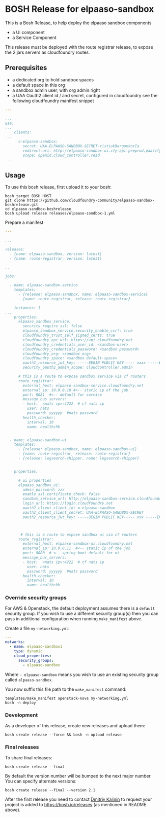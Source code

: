 # BOSH Release for elpaaso-sandbox

This is a Bosh Release, to help deploy the elpaaso sandbox components
* a UI component
* a Service Component

This release must be deployed with the route registrar release, to expose the 2 jars servers as cloudfoundry routes. 


## Prerequisites

* a dedicated org to hold sandbox spaces
* a default space in this org
* a sandbox admin user, with org admin right
* a UAA Oauth2 client id / and secret, configured in cloudfoundry
see the following cloudfoundry manifest snippet

``` yaml
---

...
uaa:
...
    clients:
...
      o-elpaaso-sandbox:
        secret: UAA-ELPAASO-SANDBOX-SECRET-ristiakDargonkorIa
        redirect-uri: http://elpaaso-sandbox-ui.cfy-api.preprod.paascfy.s0.p.fti.net
        scope: openid,cloud_controller.read
...
```


## Usage

To use this bosh release, first upload it to your bosh:

```
bosh target BOSH_HOST
git clone https://github.com/cloudfoundry-community/elpaaso-sandbox-boshrelease.git
cd elpaaso-sandbox-boshrelease
bosh upload release releases/elpaaso-sandbox-1.yml
```

Prepare a manifest

``` yaml
---

...

releases:
  - {name: elpaaso-sandbox, version: latest}
  - {name: route-registrar, version: latest}

..

jobs:

  - name: elpaaso-sandbox-service
    templates:
      - {release: elpaaso-sandbox, name: elpaaso-sandbox-service}
      - {name: route-registrar, release: route-registrar}

    instances: 1
...
    properties:
      elpaaso_sandbox_service:
        security_require_ssl: false
        elpaaso_sandbox_service.security_enable_csrf: true
        cloudfoundry_trust_self_signed_certs: true
        cloudfoundry_api_url: https://api.cloudfoundry.net
        cloudfoundry_credentials_user_id: <sandbox-user>
        cloudfoundry_credentials_password: <sandbox password>
        cloudfoundry_org: <sandbox org>
        cloudfoundry_space: <sandbox default-space>
        oauth2_resource_jwt_key: -----BEGIN PUBLIC KEY----- xxxx -----END PUBLIC KEY-----  #<-- must match UAA Oauth2 client
        security_oauth2_admin_scope: cloudcontroller.admin

      # this is a route to expose sandbox service via cf routers
      route_registrar:
        external_host: elpaaso-sandbox-service.cloudfoundry.net
        external_ip: 10.0.0.10 #<-- static ip of the job
        port: 8081  #<-- default for service
        message_bus_servers:
        - host:  <nats ip>:4222  # cf nats ip
          user: nats
          password: yyyyyy  #nats password
        health_checker:
          interval: 10
          name: healthchk


  - name: elpaaso-sandbox-ui
    templates:
      - {release: elpaaso-sandbox, name: elpaaso-sandbox-ui}
      - {name: route-registrar, release: route-registrar}
      - {release: logsearch-shipper, name: logsearch-shipper}


    properties:

      # ui properties
      elpaaso_sandbox_ui:
        admin_password: zzz
        enable_ssl_certificate_check: false
        sandbox_service_url: http://elpaaso-sandbox-service.cloudfoundry.net
        login_url: https://login.cloudfoundry.net
        oauth2_client_client_id: o-elpaaso-sandbox                                      #<-- must match UAA Oauth2 client 
        oauth2_client_client_secret: UAA-ELPAASO-SANDBOX-SECRET                         #<-- must match UAA Oauth2 client
        oauth2_resource_jwt_key: -----BEGIN PUBLIC KEY----- xxx -----END PUBLIC KEY---- #<-- must match UAA Oauth2 client



       # this is a route to expose sandbox ui via cf routers
      route_registrar:
        external_host: elpaaso-sandbox-ui.cloudfoundry.net
        external_ip: 10.0.0.11  #<-- static ip of the job
        port: 8080  # <-- spring boot default for ui
        message_bus_servers:
        - host:  <nats ip>:4222  # cf nats ip
          user: nats
          password: yyyyyy  #nats password
        health_checker:
          interval: 10
          name: healthchk

```



### Override security groups

For AWS & Openstack, the default deployment assumes there is a `default` security group. If you wish to use a different security group(s) then you can pass in additional configuration when running `make_manifest` above.

Create a file `my-networking.yml`:

``` yaml
---
networks:
  - name: elpaaso-sandbox1
    type: dynamic
    cloud_properties:
      security_groups:
        - elpaaso-sandbox
```

Where `- elpaaso-sandbox` means you wish to use an existing security group called `elpaaso-sandbox`.

You now suffix this file path to the `make_manifest` command:

```
templates/make_manifest openstack-nova my-networking.yml
bosh -n deploy
```

### Development

As a developer of this release, create new releases and upload them:

```
bosh create release --force && bosh -n upload release
```

### Final releases

To share final releases:

```
bosh create release --final
```

By default the version number will be bumped to the next major number. You can specify alternate versions:


```
bosh create release --final --version 2.1
```

After the first release you need to contact [Dmitriy Kalinin](mailto://dkalinin@pivotal.io) to request your project is added to https://bosh.io/releases (as mentioned in README above).
